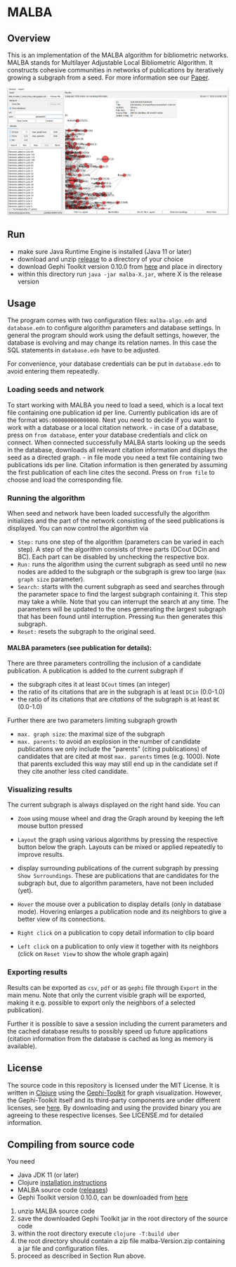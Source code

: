 # MALBA
## Overview
This is an implementation of the MALBA algorithm for bibliometric networks. MALBA stands for Multilayer Adjustable Local Bibliometric Algorithm. It constructs cohesive communities in networks of publications by iteratively growing a subgraph from a seed. For more information see our [Paper](https://dapp.orvium.io/deposits/64ad562c170ba03b15d89b4e/view).

![Sample Screenshot](/doc/screenshot.png "Screenshot")

## Run
- make sure Java Runtime Engine is installed (Java 11 or later)
- download and unzip [release](https://github.com/blnote/malba-public/releases) to a directory of your choice
- download Gephi Toolkit version 0.10.0 from [here](https://github.com/gephi/gephi-toolkit/releases/download/v0.10.0/gephi-toolkit-0.10.0-all.jar) and place in directory
- within this directory run `java -jar malba-X.jar`, where X is the release version

## Usage
The program comes with two configuration files: `malba-algo.edn`  and `database.edn` to configure algorithm parameters and database settings. In general the program should work using the default settings, however, the database is evolving and may change its relation names. In this case the SQL statements in `database.edn` have to be adjusted.

For convenience, your database credentials can be put in `database.edn` to avoid entering them repeatedly.
### Loading seeds and network
To start working with MALBA you need to load a seed, which is a local text file containing one publication id per line. Currently publication ids are of the format `WOS:000000000000000`.
Next you need to decide if you want to work with a database or a local citation network. 
    - in case of a database, press on `from database`, enter your database credentials and click on connect. When connected successfully MALBA starts looking up the seeds in the database, downloads all relevant citation information and displays the seed as a directed graph.
    - in file mode you need a text file containing two publications ids per line. Citation information is then generated by assuming the first publication of each line cites the second. Press on `from file` to choose and load the corresponding file.
### Running the algorithm
When seed and network have been loaded successfully the algorithm initializes and the part of the network consisting of the seed publications is displayed. You can now control the algorithm via
- `Step:` runs one step of the algorithm (parameters can be varied in each step). A step of the algorithm consists of three parts (DCout DCin and BC). Each part can be disabled by unchecking the respective box.
- `Run:` runs the algorithm using the current subgraph as seed until no new nodes are added to the subgraph or the subgraph is grew too large (`max graph size` parameter).
- `Search:` starts with the current subgraph as seed and searches through the parameter space to find the largest subgraph containing it. This step may take a while. Note that you can interrupt the search at any time. The parameters will be updated to the ones generating the largest subgraph that has been found until interruption. Pressing `Run` then generates this subgraph.
- `Reset:` resets the subgraph to the original seed.

#### MALBA parameters (see publication for details):
There are three parameters controlling the inclusion of a candidate publication. A publication is added to the current subgraph if
- the subgraph cites it at least `DCout` times (an integer)
- the ratio of its citations that are in the subgraph is at least `DCin` (0.0-1.0) 
- the ratio of its citations that are *citations* of the subgraph is at least `BC` (0.0-1.0)

Further there are two parameters limiting subgraph growth
- `max. graph size`: the maximal size of the subgraph
- `max. parents`: to avoid an explosion in the number of candidate publications we only include the "parents" (citing publications) of candidates that are cited at most `max. parents` times (e.g. 1000). Note that  parents excluded this way may still end up in the candidate set if they cite another less cited candidate. 

### Visualizing results
The current subgraph is always displayed on the right hand side. You can
- `Zoom` using mouse wheel and drag the Graph around by keeping the left mouse button pressed
- `Layout` the graph using various algorithms by pressing the respective button below the graph. Layouts can be mixed or applied repeatedly to improve results. 
- display surrounding publications of the current subgraph by pressing `Show Surroundings`. These are publications that are candidates for the subgraph but, due to algorithm parameters, have not been included (yet).
 
- `Hover` the mouse over a publication to display details (only in database mode). Hovering enlarges a publication node and its neighbors to give a better view of its connections.
- `Right click` on a publication to copy detail information to clip board
- `Left click` on a publication to only view it together with its neighbors (click on `Reset View` to show the whole graph again)


### Exporting results

Results can be exported as `csv`, `pdf` or as `gephi` file through `Export` in the main menu. Note that only the current visible graph will be exported, making it e.g. possible to export only the neighbors of a selected publication).

Further it is possible to save a session including the current parameters and the cached database results to possibly speed up future applications (citation information from the database is cached as long as memory is available).

    

## License
The source code in this repository is licensed under the MIT License. It is written in [Clojure](https://www.clojure.org) using the [Gephi-Toolkit](https://github.com/gephi/gephi/wiki/Toolkit) for graph visualization. However, the Gephi-Toolkit itself and its third-party components are under different licenses, see [here](https://gephi.org/developers/license/). By downloading and using the provided binary you are agreeing to these respective licenses. See LICENSE.md for detailed information.

## Compiling from source code
You need
 - Java JDK 11 (or later)
 - Clojure [installation instructions](https://clojure.org/guides/install_clojure)
 - MALBA source code ([releases](https://github.com/blnote/malba-public/releases))
 - Gephi Toolkit version 0.10.0, can be downloaded from [here](https://github.com/gephi/gephi-toolkit/releases/download/v0.10.0/gephi-toolkit-0.10.0-all.jar)
 
 1. unzip MALBA source code
 2. save the downloaded Gephi Toolkit jar in the root directory of the source code
 3. within the root directory execute `clojure -T:build uber`
 4. the root directory should contain a zip file malba-Version.zip containing a jar file and configuration files.
 5. proceed as described in Section Run above.